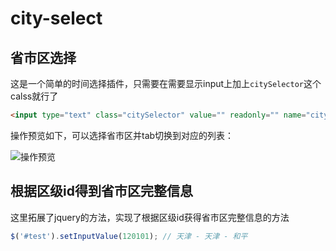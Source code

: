 # city-select

## 省市区选择
这是一个简单的时间选择插件，只需要在需要显示input上加上`citySelector`这个calss就行了

```html
<input type="text" class="citySelector" value="" readonly="" name="citySelector" >
```
操作预览如下，可以选择省市区并tab切换到对应的列表：

![操作预览](http://7xl2p7.com1.z0.glb.clouddn.com/city-select.gif)


## 根据区级id得到省市区完整信息

这里拓展了jquery的方法，实现了根据区级id获得省市区完整信息的方法

```js
$('#test').setInputValue(120101); // 天津 - 天津 - 和平
```